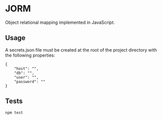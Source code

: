 # JORM

Object relational mapping implemented in JavaScript.

## Usage
A secrets.json file must be created at the root of the project directory with the following properties:
```
{
    "host": "",
    "db": "",
    "user": "",
    "password": ""
}

```

## Tests
`npm test`